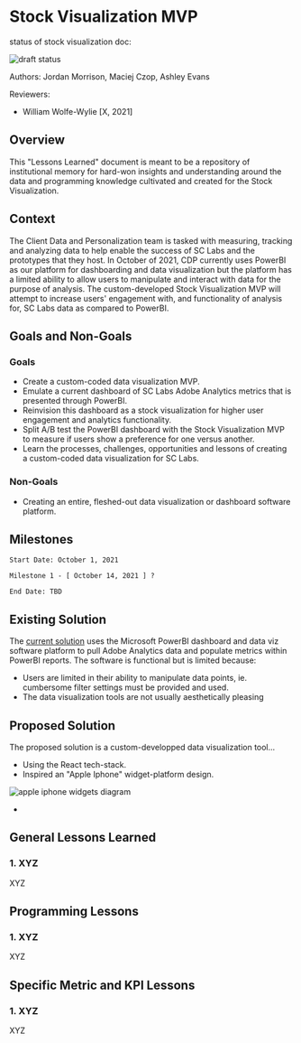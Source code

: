 # Stock Visualization MVP

status of stock visualization doc:

![draft status](https://img.shields.io/badge/Status-Draft-red)
<!-- ![review status](https://img.shields.io/badge/Status-Being%20Reviewed-yellow) -->
<!-- ![finalized status](https://img.shields.io/badge/Status-Finalized-green) -->
<!-- ![archived](https://img.shields.io/badge/Status-Archived-lightgrey) -->

Authors: Jordan Morrison, Maciej Czop, Ashley Evans

Reviewers: 

- William Wolfe-Wylie [X, 2021]

## Overview  

This "Lessons Learned" document is meant to be a repository of institutional memory for hard-won insights and understanding around the data and programming knowledge cultivated and created for the Stock Visualization.

## Context

The Client Data and Personalization team is tasked with measuring, tracking and analyzing data to help enable the success of SC Labs and the prototypes that they host. 
In October of 2021, CDP currently uses PowerBI as our platform for dashboarding and data visualization but the platform has a limited ability to allow users to manipulate and interact with data for the purpose of analysis. The custom-developed Stock Visualization MVP will attempt to increase users' engagement with, and functionality of analysis for, SC Labs data as compared to PowerBI.

## Goals and Non-Goals

### Goals

- Create a custom-coded data visualization MVP.
- Emulate a current dashboard of SC Labs Adobe Analytics metrics that is presented through PowerBI.
- Reinvision this dashboard as a stock visualization for higher user engagement and analytics functionality.
- Split A/B test the PowerBI dashboard with the Stock Visualization MVP to measure if users show a preference for one versus another. 
- Learn the processes, challenges, opportunities and lessons of creating a custom-coded data visualization for SC Labs.

### Non-Goals
- Creating an entire, fleshed-out data visualization or dashboard software platform.

## Milestones 


`Start Date: October 1, 2021`

```
Milestone 1 - [ October 14, 2021 ] ?
```

`End Date: TBD`

## Existing Solution

The [current solution](http://pvt-pov.service.gc.ca/Reports/powerbi/NCR-BDM-DECD-Client%20Data%20and%20Personalization/Service%20Canada%20Labs%20Overview) uses the Microsoft PowerBI dashboard and data viz software platform to pull Adobe Analytics data and populate metrics within PowerBI reports. The software is functional but is limited because:

- Users are limited in their ability to manipulate data points, ie. cumbersome filter settings must be provided and used.
- The data visualization tools are not usually aesthetically pleasing

## Proposed Solution

The proposed solution is a custom-developped data visualization tool...

- Using the React tech-stack.
- Inspired an "Apple Iphone" widget-platform design.

![apple iphone widgets diagram](https://9to5mac.com/wp-content/uploads/sites/6/2020/06/how-to-use-iphone-ipad-home-screen-widgets-ios-14-walkthrough-4.jpg)

- 


## General Lessons Learned

### 1. XYZ

XYZ

## Programming Lessons

### 1. XYZ

XYZ

## Specific Metric and KPI Lessons

### 1. XYZ

XYZ
